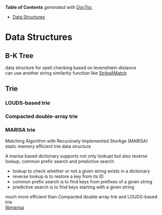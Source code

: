 **Table of Contents**  *generated with [DocToc](http://doctoc.herokuapp.com/)*

- [Data Structures](#data-structures)

# Data Structures

## B-K Tree
data structure for spell checking based on levenshtein distance  
can use another string similarity function like [StrikeAMatch](http://www.catalysoft.com/articles/StrikeAMatch.html)  

## Trie
### LOUDS-based trie
### Compacted double-array trie
### MARISA trie
Matching Algorithm with Recursively Implemented StorAge (MARISA)  
static memory efficient trie data structure  

A marisa based dictionary supports not only lookupt but also reverse lookup, common prefix search and predictive search
- lookup to check whether or not a given string exists in a dictionary
- reverse lookup is to restore a key from its ID
- common prefix search is to find keys from prefixes of a given string
- predictive search is to find keys starting with a given string

much more efficient than Compacted double array trie and LOUDS-based trie  
[libmarisa](https://code.google.com/p/marisa-trie/)
